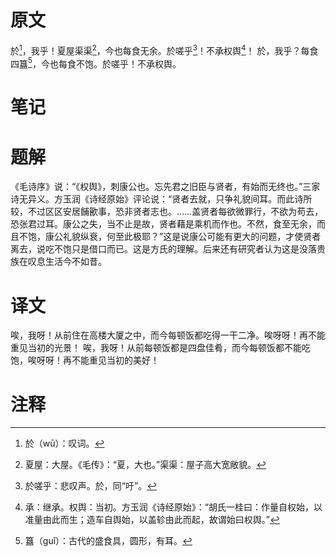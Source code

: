 # 原文
於[^1]，我乎！夏屋渠渠[^2]，今也每食无余。於嗟乎[^3]！不承权舆[^4]！
於，我乎？每食四簋[^5]，今也每食不饱。於嗟乎！不承权舆。
# 笔记

# 题解
《毛诗序》说：“《权舆》，刺康公也。忘先君之旧臣与贤者，有始而无终也。”三家诗无异义。方玉润《诗经原始》评论说：“贤者去就，只争礼貌间耳。而此诗所较，不过区区安居餔歠事，恐非贤者志也。……盖贤者每欲微罪行，不欲为苟去，恐张君过耳。康公之失，当不止是故，贤者藉是乘机而作也。不然，食至无余，而且不饱，康公礼貌纵衰，何至此极耶？”这是说康公可能有更大的问题，才使贤者离去，说吃不饱只是借口而已。这是方氏的理解。后来还有研究者认为这是没落贵族在叹息生活今不如昔。
# 译文
唉，我呀！从前住在高楼大厦之中，而今每顿饭都吃得一干二净。唉呀呀！再不能重见当初的光景！
唉，我呀！从前每顿饭都是四盘佳肴，而今每顿饭都不能吃饱，唉呀呀！再不能重见当初的美好！
# 注释

[^1]: 於（wū）：叹词。
[^2]: 夏屋：大屋。《毛传》：“夏，大也。”渠渠：屋子高大宽敞貌。
[^3]: 於嗟乎：悲叹声。於，同“吁”。
[^4]: 承：继承。权舆：当初。方玉润《诗经原始》：“胡氏一桂曰：作量自权始，以准量由此而生；造车自舆始，以盖轸由此而起，故谓始曰权舆。”
[^5]: 簋（guǐ）：古代的盛食具，圆形，有耳。